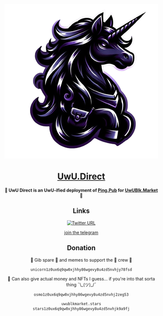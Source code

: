 <div align="center">

![UwU Direct](./public/uwublack.webp)

<h1><a href=https://uwu.direct>UwU.Direct</a></h1>

**🏴 UwU Direct is an UwU-ified deployment of <a href=https://github.com/ping-pub/explorer>Ping.Pub</a> for <a href=https://uwublk.market/>UwUBlk.Market</a> 🏴**

## Links
[![Twitter URL](https://img.shields.io/twitter/url/https/twitter.com/bukotsunikki.svg?style=social&label=Follow%20%40unicornandhax)](https://twitter.com/unicornandhax)

<a href=http://t.me/unicorn_black_market>join the telegram</a>
## Donation

🥺 Gib spare 🦄 and memes to support the 🏴 crew 🙏

```
unicorn1z0ux6q9qw0xjhhy86wgevy8u4zd5nvhjy78fsd
```

🤔 Can also give actual money and NFTs I guess... if you're into that sorta thing ¯\\\_(ツ)_/¯
```
osmo1z0ux6q9qw0xjhhy86wgevy8u4zd5nvhj2zeg53
```
```
uwublkmarket.stars
stars1z0ux6q9qw0xjhhy86wgevy8u4zd5nvhjk9a9fj
```

